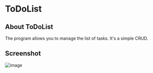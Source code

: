# ToDoList
## About ToDoList
The program allows you to manage the list of tasks. It's a simple CRUD.

## Screenshot
![image](http://i.imgur.com/X7gFwbu.png)
